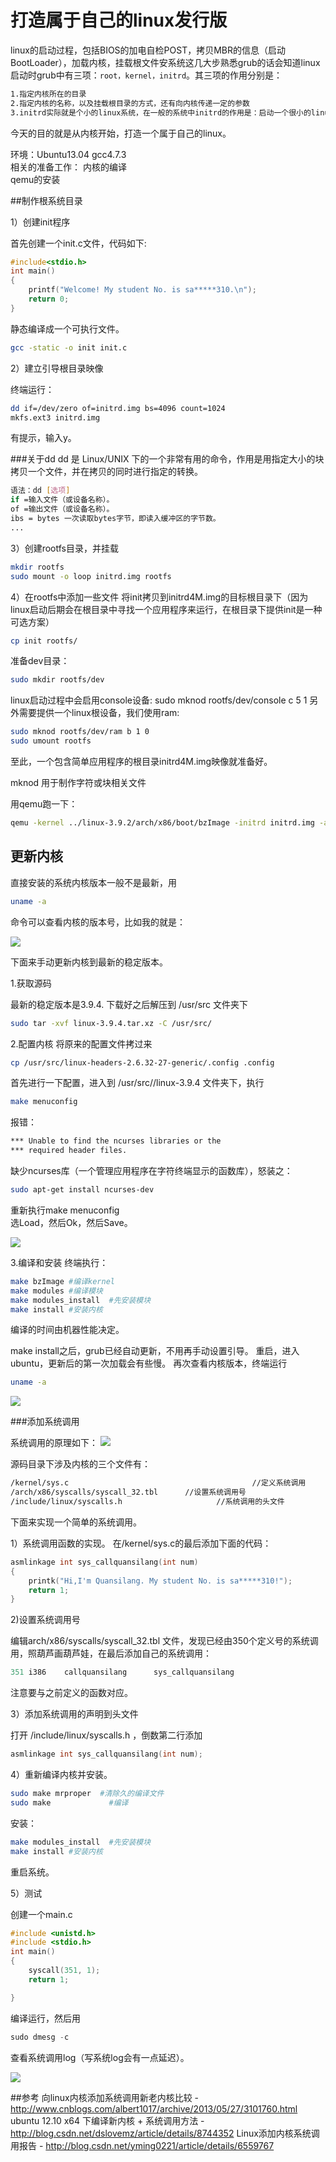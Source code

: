 # 打造属于自己的linux发行版


linux的启动过程，包括BIOS的加电自检POST，拷贝MBR的信息（启动BootLoader），加载内核，挂载根文件安系统这几大步熟悉grub的话会知道linux启动时grub中有三项：`root，kernel，initrd`。其三项的作用分别是：

```sh
1.指定内核所在的目录
2.指定内核的名称，以及挂载根目录的方式，还有向内核传递一定的参数
3.initrd实际就是个小的linux系统，在一般的系统中initrd的作用是：启动一个很小的linux用来挂载真实的linux。
```

今天的目的就是从内核开始，打造一个属于自己的linux。



环境：Ubuntu13.04 gcc4.7.3<br>
相关的准备工作：
内核的编译<br> 
qemu的安装<br>

##制作根系统目录

1）创建init程序 

首先创建一个init.c文件，代码如下:

```c
#include<stdio.h>
int main()
{
    printf("Welcome! My student No. is sa*****310.\n");
    return 0;
}
```
静态编译成一个可执行文件。

```sh
gcc -static -o init init.c
```

2）建立引导根目录映像

终端运行：
```sh
dd if=/dev/zero of=initrd.img bs=4096 count=1024
mkfs.ext3 initrd.img
```
有提示，输入y。


###关于dd
dd 是 Linux/UNIX 下的一个非常有用的命令，作用是用指定大小的块拷贝一个文件，并在拷贝的同时进行指定的转换。<br>

```sh
语法：dd [选项] 
if =输入文件（或设备名称）。 
of =输出文件（或设备名称）。 
ibs = bytes 一次读取bytes字节，即读入缓冲区的字节数。 
...
```

3）创建rootfs目录，并挂载

```sh
mkdir rootfs
sudo mount -o loop initrd.img rootfs
```

4）在rootfs中添加一些文件
将init拷贝到initrd4M.img的目标根目录下（因为linux启动后期会在根目录中寻找一个应用程序来运行，在根目录下提供init是一种可选方案）
```sh
cp init rootfs/
```

准备dev目录：

```sh
sudo mkdir rootfs/dev
```

linux启动过程中会启用console设备:
sudo mknod rootfs/dev/console c 5 1
另外需要提供一个linux根设备，我们使用ram:

```sh
sudo mknod rootfs/dev/ram b 1 0
sudo umount rootfs
```
至此，一个包含简单应用程序的根目录initrd4M.img映像就准备好。

mknod 
用于制作字符或块相关文件


用qemu跑一下：
```sh
qemu -kernel ../linux-3.9.2/arch/x86/boot/bzImage -initrd initrd.img -append "root=/dev/ram init=/init"
```



## 更新内核
直接安装的系统内核版本一般不是最新，用

```sh
uname -a  
```
命令可以查看内核的版本号，比如我的就是：

![](./images/20130530105838024)

下面来手动更新内核到最新的稳定版本。

1.获取源码

最新的稳定版本是3.9.4.
下载好之后解压到 /usr/src 文件夹下

```sh
sudo tar -xvf linux-3.9.4.tar.xz -C /usr/src/  
```

2.配置内核
将原来的配置文件拷过来

```sh
cp /usr/src/linux-headers-2.6.32-27-generic/.config .config  
```

首先进行一下配置，进入到 /usr/src//linux-3.9.4 文件夹下，执行

```sh
make menuconfig  
```

报错：
```sh
*** Unable to find the ncurses libraries or the
*** required header files.
```
缺少ncurses库（一个管理应用程序在字符终端显示的函数库），怒装之：

```sh
sudo apt-get install ncurses-dev  
```
重新执行make menuconfig<br>
选Load，然后Ok，然后Save。<br>



![](./images/20130530193054963)


3.编译和安装
终端执行：

```sh
make bzImage #编译kernel  
make modules #编译模块  
make modules_install  #先安装模块
make install #安装内核
```

编译的时间由机器性能决定。

make install之后，grub已经自动更新，不用再手动设置引导。
重启，进入ubuntu，更新后的第一次加载会有些慢。
再次查看内核版本，终端运行

```sh
uname -a  
```

![](./images/20130530193611812)


###添加系统调用

系统调用的原理如下：
![](./images/20130530200110780)


源码目录下涉及内核的三个文件有：

```sh
/kernel/sys.c                                         //定义系统调用
/arch/x86/syscalls/syscall_32.tbl      //设置系统调用号
/include/linux/syscalls.h                     //系统调用的头文件
```

下面来实现一个简单的系统调用。

1）系统调用函数的实现。
在/kernel/sys.c的最后添加下面的代码：

```c
asmlinkage int sys_callquansilang(int num)
{
	printk("Hi,I'm Quansilang. My student No. is sa*****310!");
	return 1;
}
```

2)设置系统调用号

编辑arch/x86/syscalls/syscall_32.tbl
文件，发现已经由350个定义号的系统调用，照葫芦画葫芦娃，在最后添加自己的系统调用：



```c
351 i386    callquansilang      sys_callquansilang  
```

注意要与之前定义的函数对应。

3）添加系统调用的声明到头文件

打开 /include/linux/syscalls.h ，倒数第二行添加

```c
asmlinkage int sys_callquansilang(int num); 
```
4）重新编译内核并安装。


```sh
sudo make mrproper  #清除久的编译文件
sudo make             #编译
```

安装：

```sh
make modules_install  #先安装模块
make install #安装内核
```
重启系统。

5）测试

创建一个main.c

```c
#include <unistd.h>
#include <stdio.h>
int main()
{
    syscall(351, 1);
    return 1;

}
```

编译运行，然后用

```c
sudo dmesg -c
```

查看系统调用log（写系统log会有一点延迟）。


![](./images/20130530215124845)


##参考
向linux内核添加系统调用新老内核比较 - http://www.cnblogs.com/albert1017/archive/2013/05/27/3101760.html
ubuntu 12.10 x64 下编译新内核 + 系统调用方法  -  http://blog.csdn.net/dslovemz/article/details/8744352
Linux添加内核系统调用报告 - http://blog.csdn.net/yming0221/article/details/6559767



